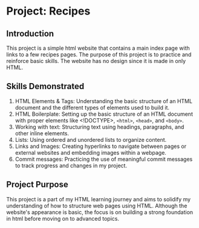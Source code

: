 # Project: Recipes

## Introduction

This project is a simple html website that contains a main index page with links to a few recipes pages. The purpose of this project is to practice and reinforce basic skills. The website has no design since it is made in only HTML. 


## Skills Demonstrated

1. HTML Elements & Tags: Understanding the basic structure of an HTML document and the different types of elements used to build it.
2. HTML Boilerplate: Setting up the basic structure of an HTML document with proper elements like <!DOCTYPE>, `<html>`, `<head>`, and `<body>`.
3. Working with text: Structuring text using headings, paragraphs, and other inline elements.
4. Lists: Using ordered and unordered lists to organize content.
5. Links and Images: Creating hyperlinks to navigate between pages or external websites and embedding images within a webpage.
6. Commit messages: Practicing the use of meaningful commit messages to track progress and changes in my project.


## Project Purpose

This project is a part of my HTML learning journey and aims to solidify my understanding of how to structure web pages using HTML. Although the website's appearance is basic, the focus is on building a strong foundation in html before moving on to advanced topics. 

